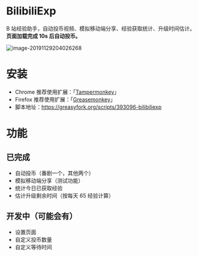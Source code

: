 # BilibiliExp
B 站经验助手，自动投币视频、模拟移动端分享、经验获取统计、升级时间估计。**页面加载完成 10s 后自动投币。**

![image-20191129204026268](https://s2.ax1x.com/2019/11/29/QEPjZq.png)

# 安装

- Chrome 推荐使用扩展：「[Tampermonkey](https://chrome.google.com/webstore/detail/dhdgffkkebhmkfjojejmpbldmpobfkfo)」
- Firefox 推荐使用扩展：「[Greasemonkey](https://addons.mozilla.org/en-US/firefox/addon/greasemonkey/)」
- 脚本地址：https://greasyfork.org/scripts/393096-bilibiliexp

# 功能

## 已完成

- 自动投币（番剧一个，其他两个）
- 模拟移动端分享（测试功能）
- 统计今日已获取经验
- 估计升级剩余时间（按每天 65 经验计算）

## 开发中（可能会有）

- 设置页面
- 自定义投币数量
- 自定义等待时间